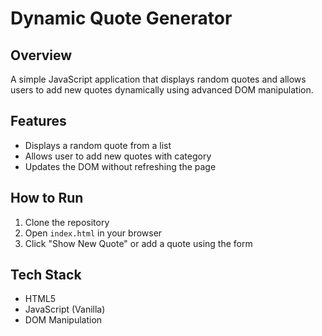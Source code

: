 # Dynamic Quote Generator

## Overview
A simple JavaScript application that displays random quotes and allows users to add new quotes dynamically using advanced DOM manipulation.

## Features
- Displays a random quote from a list
- Allows user to add new quotes with category
- Updates the DOM without refreshing the page

## How to Run
1. Clone the repository
2. Open `index.html` in your browser
3. Click "Show New Quote" or add a quote using the form

## Tech Stack
- HTML5
- JavaScript (Vanilla)
- DOM Manipulation
